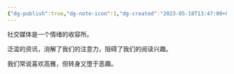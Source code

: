 ```yaml
---
{"dg-publish":true,"dg-note-icon":1,"dg-created":"2023-05-18T13:47:00+08:00","dg-updated":"2024-03-10T18:00:00","tags":["social","media"],"dg-path":"写作/社交媒体.md","permalink":"/写作/社交媒体/","dgPassFrontmatter":true,"noteIcon":1,"created":"2023-05-18T13:47:00+08:00","updated":"2024-03-10T18:00:00"}
---
```



社交媒体是一个情绪的收容所。

泛滥的资讯，消解了我们的注意力，阻碍了我们的阅读兴趣。

我们常说喜欢高雅，但转身又堕于恶趣。